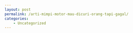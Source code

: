```yaml
---
layout: post
permalink: /arti-mimpi-motor-mau-dicuri-orang-tapi-gagal/
categories:
    - Uncategorized
---
```


